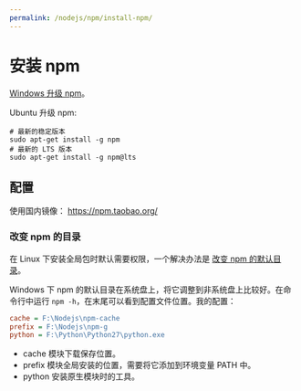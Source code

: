 ```yaml
---
permalink: /nodejs/npm/install-npm/
---
```


# 安装 npm

[Windows 升级 npm](https://github.com/npm/npm/wiki/Troubleshooting#upgrading-on-windows)。

Ubuntu 升级 npm:

```shell
# 最新的稳定版本
sudo apt-get install -g npm
# 最新的 LTS 版本
sudo apt-get install -g npm@lts
```

## 配置

使用国内镜像：
<https://npm.taobao.org/>

### 改变 npm 的目录

在 Linux 下安装全局包时默认需要权限，一个解决办法是 [改变 npm 的默认目录](https://docs.npmjs.com/getting-started/fixing-npm-permissions#option-2-change-npms-default-directory-to-another-directory)。

Windows 下 npm 的默认目录在系统盘上，将它调整到非系统盘上比较好。在命令行中运行 `npm -h`，在末尾可以看到配置文件位置。我的配置：

```ini
cache = F:\Nodejs\npm-cache
prefix = F:\Nodejs\npm-g
python = F:\Python\Python27\python.exe
```

- cache 模块下载保存位置。
- prefix 模块全局安装的位置，需要将它添加到环境变量 PATH 中。
- python 安装原生模块时的工具。
